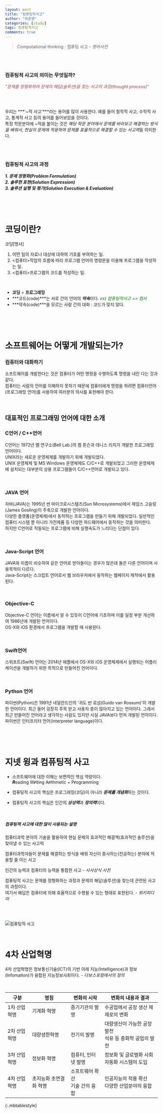 ```yaml
---
layout: post
title: "컴퓨팅적사고"
author: "위준영"
categories: [study]
tags: 컴퓨팅적사고
comments: true
---
```


> Computational thinking : 컴퓨팅 사고 <span style="font-style:italic">- 영어사전</span>

<br><br>

### 컴퓨팅적 사고의 의미는 무엇일까?
>
<span style="font-style:italic;color:#ac4142">"문제를 정형화하여 문제의 해답(솔루션)을 찾는 사고의 과정(thought process)"

<br><br>

우리는 ***'~적 사고'***라는 용어를 많이 사용한다. 예를 들어 철학적 사고, 수학적 사고, 통계적 사고 등의 용어를 들어보았을 것이다.<br>
특정 학문분야에 ~적을 붙이는 것은 *해당 학문 분야에서 문제를 바라보고 해결하는 방식을 배워서, 현실의 문제에 적용하여 문제를 효율적으로 해결할 수 있는 사고력*을 의미한다.

<br><br>

### 컴퓨팅적 사고의 과정

***1. 문제 정형화(Problem Formulation)***<br>
***2. 솔루현 표현(Solution Expression)***<br>
***3. 솔루션 실행 및 평가(Solution Execution & Evaluation)***<br>

<br><br><br>

# 코딩이란?
>
코딩[명사]<br>
1. 어떤 일의 자료나 대상에 대하여 기호를 부여하는 일.<br>
2. <컴퓨터>작업의 흐름에 따라 프로그램 언어의 명령문을 이용해 프로그램을 작성하는 일.<br>
3. <컴퓨터>프로그램의 코드를 작성하는 일.

<br>

- **코딩** = **프로그래밍**<br>
- ***코드(code)***는 서로 간의 언어의 ***약속***이다. <span style="color:green">*ex) 컴퓨팅적사고 => 컴사*</span><br>
- ***약속(code)***을 모르는 사람 간의 대화 : 코드가 맞지 않다.

<br>
<br>
<br>

# 소프트웨어는 어떻게 개발되는가?

### 컴퓨터와 대화하기
>
소프트웨어를 개발한다는 것은 컴퓨터가 어떤 명령을 수행하도록 명령을 내린 다는 것과 같다.<br>
컴퓨터는 사람의 언어를 이해하지 못하기 때문에 컴퓨터에게 명령을 하려면 컴퓨터언어(프로그래밍 언어)를 사용하여 여러분의 의사를 표현해야 한다.

<br>

## 대표적인 프로그래밍 언어에 대한 소개
### C언어 / C++언어
>
C언어는 1972년 벨 연구소(Bell Lab.)의 켐 톤슨과 데니스 리치가 개발한 프로그래밍 언어이다.<br>
UNIX라는 새로운 운영체제를 개발하기 위해 개발되었다.<br>
UNIX 운영체제 및 MS Windows 운영체제도 C/C++로 개발되었고 그러한 운영체제에 설치되는 대부분의 상용 프로그램들이 C/C++언어로 개발되고 있다.

<br>

### JAVA 언어
>
자바(JAVA)는 1995년 썬 마이크로시스템즈(Sun Microsystems)에서 제임스 고슬링(James Gosling)이 주축으로 개발한 언어이다.<br>
다양한 플랫폼(운영체제)에서 동작하는 프로그램을 만들기 위해 개발되었다. 일반적인 컴퓨터 시스템 뿐 아니라 가전제품 등 다양한 하드웨어에서 동작하는 것을 의미한다.<br>
하지만 C언어로 작동되는 프로그램에 비해 실행속도가 느리다는 단점이 있다.<br>

<br>

### Java-Script 언어
>
JAVA와 이름이 비슷하여 같은 언어로 받아들이는 경우가 많은데 둘은 다른 언어이며 사용목적이 다르다.<br>
Java-Script는 스크립트 언어로서 웹 브라우저에서 동작하는 웹페이지 제작에서 활용된다.

<br>

### Objective-C
Objective-C 언어는 이름에서 알 수 있듯이 C언어에 기초하며 이를 일정 부분 개선하여 1986년에 개발된 언어이다.<br>
OS-X와 iOS 환경에서 프로그램을 개발할 때 사용된다.<br>

<br>

### Swift언어
스위프트(Swift) 언어는 2014년 애플에서 OS-X와 iOS 운영체제에서 실행되는 어플리케이션을 개발하기 위한 목적으로 만들어진 언어이다.

<br>

### Python 언어
파이썬(Python)은 1991년 네덜란드인의 '귀도 반 로섬(Guido van Rossum)'이 개발한 언어이다. 최근 들어 굉장히 주목 받고 사용자 층이 많아지고 있는 언어이다. 그래서 최근 만들어진 언어라고 생각하는 사람도 있지만 사실 JAVA보다 먼저 개발된 언어이다.<br>
파이썬은 인터프리터 언어(interpreter language)이다.


<br>
<br>
<br>

# 지넷 윙과 컴퓨팅적 사고
- 소프트웨어에 대한 이해는 보편적인 핵심 역량이다.<br>
***R***eading W***r***iting A***r***ithmetic + P***r***ogramming

- 컴퓨팅적 사고의 핵심은 프로그래밍(코딩)이 아니라 ***문제를 개념화***하는 것이다.

- 컴퓨팅적 사고의 핵심은 인간의 ***상상력***과 ***창의력***이다.

<br>

##### 컴퓨팅적 사고에 대한 많이 사용되는 설명

>
컴퓨터과학 분야의 기술을 활용하여 현실 문제의 효과적인 해결책(효과적인 솔루션)을 찾아낼 수 있는 사고력

>
컴퓨터과학자들이 문제를 해결하는 방식을 배워 자신이 종사하는(전공하는) 분야에 적용할 줄 아는 사고

>
인간의 능력과 컴퓨터의 능력을 통합한 사고 <span style="font-style:italic ">- 시사상식 사전</span>

>
컴퓨팅적 사고는 문제를 정형화하는 과정과 문제의 해답(솔루션)을 찾는데 관련된 사고의 과정이다.<br>
여기서 해답은 컴퓨터에 의해 효율적으로 수행될 수 있는 형태로 표현된다. <span style="font-style:italic ">- 위키피디아</span>

<br><br>

![컴퓨팅적 사고](/assets/img/computational-thinking.png)

<br>

# 4차 산업혁명

>
4차 산업혁명은 정보통신기술(ICT)의 기반 아래 지능(Intelligence)과 정보(Infomation)가 융합된 지능정보사회이다. <span style="font-style:italic">- 다보스포럼에서의 정의</span>

<br>

| 구분 | 명칭 | 변화의 시작 | 변화의 내용과 결과 |
| ----- | ----- | -------------- | ---------------------- |
| 1차 산업혁명  | 기계화 혁명 | 증기기관의 발명 | 수공업에서 공장 생산 체제로의 변화
| 2차 산업혁명 | 대량생한혁명 | 전기의 발명 | 대량생산이 가능한 공장 발전<br>석유 등 중화학 공업의 발전
| 3차 산업혁명 | 정보화 혁명 | 컴퓨터, 인터넷 발명 | 정보화 및 글로벌화 사회<br>자동화 시스템의 도입
| 4차 산업혁명 | 초지능화 초연결화 혁명 | 소프트웨어 확산<br>기술 간의 융합 | 인공지능의 적용 확산<br>다양한 산업분야의 융합
{:.mbtablestyle}
